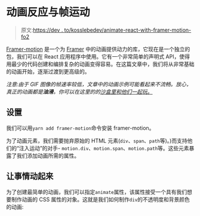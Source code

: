 # 动画反应与帧运动

> 原文:[https://dev . to/kosslebedev/animate-react-with-framer-motion-fo2](https://dev.to/kosslebedev/animate-react-with-framer-motion-fo2)

[Framer-motion](https://www.framer.com/motion/) 是一个为 [Framer](https://www.framer.com/) 中的动画提供动力的库，它现在是一个独立的包，我们可以在 React 应用程序中使用。它有一个非常简单的声明式 API，使得用最少的代码创建和编排复杂的动画变得容易。在这篇文章中，我们将从非常基础的动画开始，逐渐过渡到更高级的。

*注意:由于 GIF 图像的帧速率较低，文章中的动画示例可能看起来不流畅。放心，真正的动画都是**油滑**。你可以在这里的的[沙盒里和他们一起玩。](https://codesandbox.io/s/framer-motion-intro-96bu3)*

## [](#setup)设置

我们可以用`yarn add framer-motion`命令安装 framer-motion。

为了动画元素，我们需要抛弃原始的 HTML 元素(`div`、`span`、`path`等)。)而支持他们的“注入运动”的对手- `motion.div`、`motion.span`、`motion.path`等。这些元素暴露了我们添加动画所需的属性。

## [](#get-things-moving)让事情动起来

为了创建最简单的动画，我们可以指定`animate`属性，该属性接受一个具有我们想要制作动画的 CSS 属性的对象。这就是我们如何制作`div`的不透明度和背景颜色的动画: